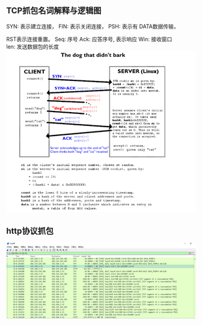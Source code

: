 ## TCP抓包名词解释与逻辑图

SYN: 表示建立连接，
FIN: 表示关闭连接，
PSH: 表示有 DATA数据传输，

RST表示连接重置。
Seq: 序号
Ack: 应答序号, 表示响应
Win: 接收窗口   
len: 发送数据包的长度
![](image/md-http.png)

## http协议抓包
![](image/%E6%8A%93%E5%8C%85http.png)